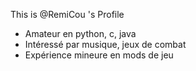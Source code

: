 This is @RemiCou 's Profile

- Amateur en python, c, java
- Intéressé par musique, jeux de combat
- Expérience mineure en mods de jeu
